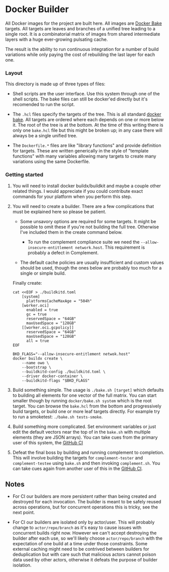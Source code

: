 # Docker Builder

All Docker images for the project are built here. All images are
[Docker Bake](https://docs.docker.com/build/bake/) targets. All targets are leaves and
branches of a unified tree leading to a single root. It is a combinatorial matrix
of images from shared intermediate layers with a huge ever-growing pulsating cache.

The result is the ability to run continuous integration for a number of build
variations while only paying the cost of rebuilding the last layer for each one.


### Layout

This directory is made up of three types of files:

- Shell scripts are the user interface. Use this system through one of the shell scripts. The
bake files can still be docker'ed directly but it's recomended to run the script.

- The `.hcl` files specify the targets of the tree. This is all standard
[docker bake](https://docs.docker.com/build/bake/reference/). All targets are ordered where each
depends on one or more below it. The root of the tree is at the bottom. At the time of this
writing there is only one `bake.hcl` file but this might be broken up; in any case there will
always be a single unified tree.

- The `Dockerfile.*` files are like "library functions" and provide definition for targets.
These are written generically in the style of "template functions" with many variables allowing
many targets to create many variations using the same Dockerfile.


### Getting started

1. You will need to install docker buildx/buildkit and maybe a couple other related things.
I would appreciate if you could contribute exact commands for your platform when you perform
this step.

2. You will need to create a builder. There are a few complications that must be explained here
so please be patient.

	- Some unsavory options are required for some targets. It might be possible to omit these if
	you're not building the full tree. Otherwise I've included them in the create command below.

		- To run the complement compliance suite we need the `--allow-insecure-entitlement network.host`.
		This requirement is probably a defect in Complement.

	- The default cache policies are usually insufficient and custom values should be used,
	 though the ones below are probably too much for a single or simple build.

	Finally create:
	
	```
	cat <<EOF > ./buildkitd.toml
		[system]
		  platformsCacheMaxAge = "504h"
		[worker.oci]
		  enabled = true
		  gc = true
		  reservedSpace = "64GB"
		  maxUsedSpace = "128GB"
		[[worker.oci.gcpolicy]]
		  reservedSpace = "64GB"
		  maxUsedSpace = "128GB"
		  all = true
	EOF

	BKD_FLAGS="--allow-insecure-entitlement netwok.host"
	docker buildx create \
		--name owo \
		--bootstrap \
		--buildkitd-config ./buildkitd.toml \
		--driver docker-container \
		--buildkitd-flags "$BKD_FLAGS"
	```

3. Build something simple. The usage is `./bake.sh [target]` which defaults to building all
elements for one vector of the full matrix. You can start smaller though by running
`docker/bake.sh system` which is the root target. You can browse the `bake.hcl` from the bottom
and progressively build targets, or build one or more leaf targets directly. For example try
to run a smoketest: `./bake.sh tests-smoke`.

4. Build something more complicated. Set environment variables or just edit the default vectors
near the top of in the `bake.sh` with multiple elements (they are JSON arrays). You can take
cues from the primary user of this system, the [GitHub CI](https://github.com/matrix-construct/tuwunel/blob/main/.github/workflows/main.yml#L32)

5. Defeat the final boss by building and running complement to completion. This will involve
building the targets for `complement-tester` and `complement-testee` using `bake.sh` and then
invoking `complement.sh`. You can take cues again from another user of this in the
[GitHub CI](https://github.com/matrix-construct/tuwunel/blob/main/.github/workflows/test.yml#L79).

## Notes

- For CI our builders are more persistent rather than being created and destroyed for
each invocation. The builder is meant to be safely reused across operations, but
for concurrent operations this is tricky, see the next point.

- For CI our builders are isolated only by actor/user. This will probably change to
`actor/repo/branch` as it's easy to cause issues with concurrent builds right now.
However we can't accept destroying the builder after each use, so we'll likely
choose `actor/repo/branch` with the expectation of one build at a time under those
constraints. Some external caching might need to be contrived between builders for
deduplication but with care such that malicious actors cannot poison data used
by other actors, otherwise it defeats the purpose of builder isolation.
